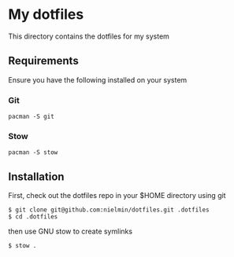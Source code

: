 # My dotfiles

This directory contains the dotfiles for my system

## Requirements

Ensure you have the following installed on your system

### Git

```
pacman -S git
```

### Stow

```
pacman -S stow
```

## Installation

First, check out the dotfiles repo in your $HOME directory using git

```
$ git clone git@github.com:nielmin/dotfiles.git .dotfiles
$ cd .dotfiles
```

then use GNU stow to create symlinks

```
$ stow .
```
